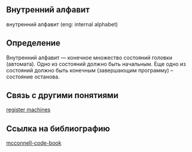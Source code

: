 ## Внутренний алфавит
внутренний алфавит (eng: internal alphabet) 

## Определение
Внутренний алфавит — конечное множество состояний головки (автомата). Одно из состояний должно быть начальным. Еще одно из состояний должно быть конечным (завершающим программу) – состояние останова.

## Связь с другими понятиями

[register machines](https://github.com/vernikkkkkkkkkkkkkkkkkkk/concept/blob/main/virtual%20machines/register%20machines/register%20machines.md)

## Cсылка на библиографию

[mcconnell-code-book](https://github.com/vernikkkkkkkkkkkkkkkkkkk/concept/blob/main/bibliography/instruction%20set/mcconnell-code-book.md)
